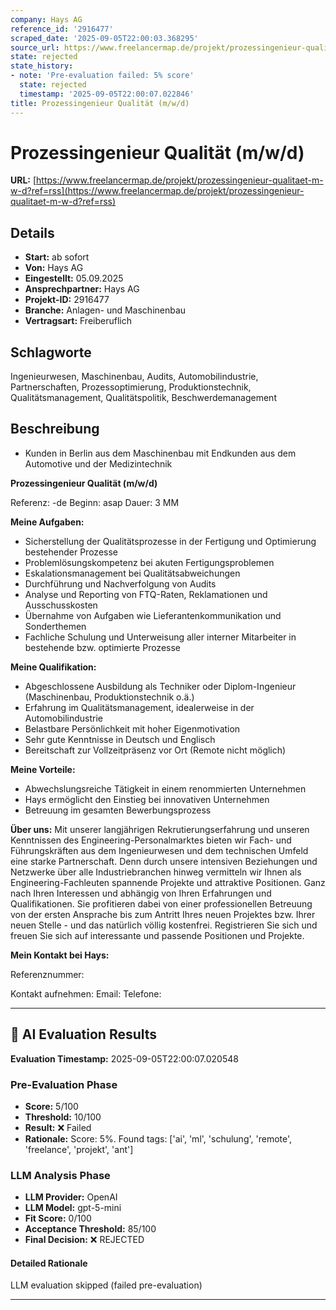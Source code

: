 ```yaml
---
company: Hays AG
reference_id: '2916477'
scraped_date: '2025-09-05T22:00:03.368295'
source_url: https://www.freelancermap.de/projekt/prozessingenieur-qualitaet-m-w-d?ref=rss
state: rejected
state_history:
- note: 'Pre-evaluation failed: 5% score'
  state: rejected
  timestamp: '2025-09-05T22:00:07.022846'
title: Prozessingenieur Qualität (m/w/d)
---
```



# Prozessingenieur Qualität (m/w/d)
**URL:** [https://www.freelancermap.de/projekt/prozessingenieur-qualitaet-m-w-d?ref=rss](https://www.freelancermap.de/projekt/prozessingenieur-qualitaet-m-w-d?ref=rss)
## Details
- **Start:** ab sofort
- **Von:** Hays AG
- **Eingestellt:** 05.09.2025
- **Ansprechpartner:** Hays AG
- **Projekt-ID:** 2916477
- **Branche:** Anlagen- und Maschinenbau
- **Vertragsart:** Freiberuflich

## Schlagworte
Ingenieurwesen, Maschinenbau, Audits, Automobilindustrie, Partnerschaften, Prozessoptimierung, Produktionstechnik, Qualitätsmanagement, Qualitätspolitik, Beschwerdemanagement

## Beschreibung
- Kunden in Berlin aus dem Maschinenbau mit Endkunden aus dem Automotive und der Medizintechnik

**Prozessingenieur Qualität (m/w/d)**

Referenz: -de
Beginn: asap
Dauer: 3 MM

**Meine Aufgaben:**

- Sicherstellung der Qualitätsprozesse in der Fertigung und Optimierung bestehender Prozesse
- Problemlösungskompetenz bei akuten Fertigungsproblemen
- Eskalationsmanagement bei Qualitätsabweichungen
- Durchführung und Nachverfolgung von Audits
- Analyse und Reporting von FTQ-Raten, Reklamationen und Ausschusskosten
- Übernahme von Aufgaben wie Lieferantenkommunikation und Sonderthemen
- Fachliche Schulung und Unterweisung aller interner Mitarbeiter in bestehende bzw. optimierte Prozesse

**Meine Qualifikation:**

- Abgeschlossene Ausbildung als Techniker oder Diplom-Ingenieur (Maschinenbau, Produktionstechnik o.ä.)
- Erfahrung im Qualitätsmanagement, idealerweise in der Automobilindustrie
- Belastbare Persönlichkeit mit hoher Eigenmotivation
- Sehr gute Kenntnisse in Deutsch und Englisch
- Bereitschaft zur Vollzeitpräsenz vor Ort (Remote nicht möglich)

**Meine Vorteile:**

- Abwechslungsreiche Tätigkeit in einem renommierten Unternehmen
- Hays ermöglicht den Einstieg bei innovativen Unternehmen
- Betreuung im gesamten Bewerbungsprozess

**Über uns:**
Mit unserer langjährigen Rekrutierungserfahrung und unseren Kenntnissen des Engineering-Personalmarktes bieten wir Fach- und Führungskräften aus dem Ingenieurwesen und dem technischen Umfeld eine starke Partnerschaft. Denn durch unsere intensiven Beziehungen und Netzwerke über alle Industriebranchen hinweg vermitteln wir Ihnen als Engineering-Fachleuten spannende Projekte und attraktive Positionen. Ganz nach Ihren Interessen und abhängig von Ihren Erfahrungen und Qualifikationen.
Sie profitieren dabei von einer professionellen Betreuung von der ersten Ansprache bis zum Antritt Ihres neuen Projektes bzw. Ihrer neuen Stelle - und das natürlich völlig kostenfrei.
Registrieren Sie sich und freuen Sie sich auf interessante und passende Positionen und Projekte.

**Mein Kontakt bei Hays:**

Referenznummer:

Kontakt aufnehmen:
Email:
Telefone:

---

## 🤖 AI Evaluation Results

**Evaluation Timestamp:** 2025-09-05T22:00:07.020548

### Pre-Evaluation Phase
- **Score:** 5/100
- **Threshold:** 10/100
- **Result:** ❌ Failed
- **Rationale:** Score: 5%. Found tags: ['ai', 'ml', 'schulung', 'remote', 'freelance', 'projekt', 'ant']

### LLM Analysis Phase
- **LLM Provider:** OpenAI
- **LLM Model:** gpt-5-mini
- **Fit Score:** 0/100
- **Acceptance Threshold:** 85/100
- **Final Decision:** ❌ REJECTED

#### Detailed Rationale
LLM evaluation skipped (failed pre-evaluation)

---

